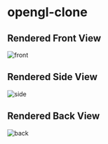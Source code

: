 # opengl-clone
## Rendered Front View
![front](https://github.com/jlee0810/opengl-clone/assets/96732758/b0cc8e67-95b5-4f9c-bab9-3a92ef967251)
## Rendered Side View
![side](https://github.com/jlee0810/opengl-clone/assets/96732758/fccc25cc-dc99-4f1d-afae-0c5915fd8906)
## Rendered Back View
![back](https://github.com/jlee0810/opengl-clone/assets/96732758/50fb9d41-73e9-4785-b126-37c5eb0e0823)
